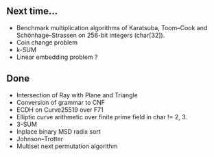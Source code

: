 ## Next time...

* Benchmark multiplication algorithms of Karatsuba, Toom–Cook and Schönhage–Strassen on 256-bit integers (char[32]).
* Coin change problem
* k-SUM
* Linear embedding problem ?

## Done

* Intersection of Ray with Plane and Triangle
* Conversion of grammar to CNF
* ECDH on Curve25519 over F71
* Elliptic curve arithmetic over finite prime field in char != 2, 3.
* 3-SUM
* Inplace binary MSD radix sort
* Johnson–Trotter
* Multiset next permutation algorithm
